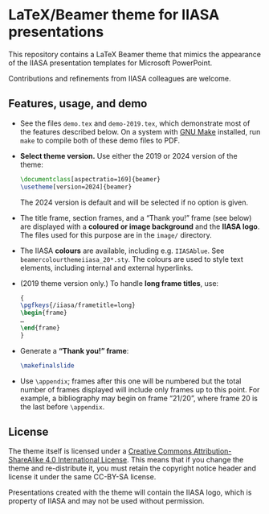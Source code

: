 # LaTeX/Beamer theme for IIASA presentations

This repository contains a LaTeX Beamer theme that mimics the appearance of the IIASA presentation templates for Microsoft PowerPoint.

Contributions and refinements from IIASA colleagues are welcome.

## Features, usage, and demo

- See the files `demo.tex` and `demo-2019.tex`, which demonstrate most of the features described below.
  On a system with [GNU Make](https://www.gnu.org/software/make/) installed, run `make` to compile both of these demo files to PDF.

- **Select theme version.** Use either the 2019 or 2024 version of the theme:
  ```latex
  \documentclass[aspectratio=169]{beamer}
  \usetheme[version=2024]{beamer}
  ```
  The 2024 version is default and will be selected if no option is given.

- The title frame, section frames, and a “Thank you!” frame (see below) are displayed with a **coloured or image background** and the **IIASA logo**.
  The files used for this purpose are in the `image/` directory.
- The IIASA **colours** are available, including e.g. `IIASAblue`.
  See `beamercolourthemeiiasa_20*.sty`.
  The colours are used to style text elements, including internal and external hyperlinks.
- (2019 theme version only.) To handle **long frame titles**, use:
  ```latex
  {
  \pgfkeys{/iiasa/frametitle=long}
  \begin{frame}
  …
  \end{frame}
  }
  ```
- Generate a **“Thank you!” frame**:
  ```latex
  \makefinalslide
  ```
- Use `\appendix`; frames after this one will be numbered but the total number of frames displayed will include only frames up to this point.
  For example, a bibliography may begin on frame “21/20”, where frame 20 is the last before `\appendix`.

## License

The theme itself is licensed under a [Creative Commons Attribution-ShareAlike 4.0 International License](http://creativecommons.org/licenses/by-sa/4.0/). This means that if you change the theme and re-distribute it, you must retain the copyright notice header and license it under the same CC-BY-SA license.

Presentations created with the theme will contain the IIASA logo, which is property of IIASA and may not be used without permission.
